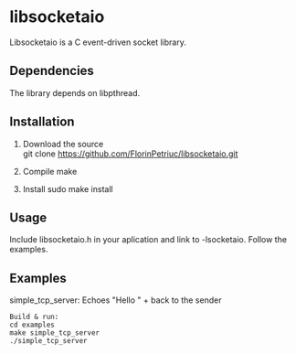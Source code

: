 # libsocketaio

Libsocketaio is a C event-driven socket library.

## Dependencies

The library depends on libpthread.

## Installation

1. Download the source<br />
	git clone https://github.com/FlorinPetriuc/libsocketaio.git
	
2. Compile
	make
	
3. Install
	sudo make install
	
## Usage

Include libsocketaio.h in your aplication and link to -lsocketaio.
Follow the examples. 

## Examples

simple_tcp_server:
	Echoes "Hello " + <client data> back to the sender
	
	Build & run: 
	cd examples
	make simple_tcp_server
	./simple_tcp_server
